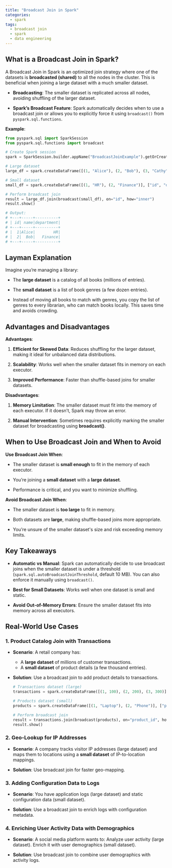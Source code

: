```yaml
---
title: "Broadcast Join in Spark"
categories:
  - spark
tags:
  - broadcast join
  - spark
  - data engineering
---
```

## What is a Broadcast Join in Spark?
A Broadcast Join in Spark is an optimized join strategy where one of the datasets is **broadcasted (shared)** to all the nodes in the cluster. This is beneficial when joining a large dataset with a much smaller dataset.

- **Broadcasting**: The smaller dataset is replicated across all nodes, avoiding shuffling of the larger dataset.

- **Spark’s Broadcast Feature**: Spark automatically decides when to use a broadcast join or allows you to explicitly force it using `broadcast()` from `pyspark.sql.functions`.

**Example**:
```python
from pyspark.sql import SparkSession
from pyspark.sql.functions import broadcast

# Create Spark session
spark = SparkSession.builder.appName("BroadcastJoinExample").getOrCreate()

# Large dataset
large_df = spark.createDataFrame([(1, "Alice"), (2, "Bob"), (3, "Cathy")], ["id", "name"])

# Small dataset
small_df = spark.createDataFrame([(1, "HR"), (2, "Finance")], ["id", "department"])

# Perform broadcast join
result = large_df.join(broadcast(small_df), on="id", how="inner")
result.show()

# Output:
# +---+-----+----------+
# | id| name|department|
# +---+-----+----------+
# |  1|Alice|        HR|
# |  2|  Bob|   Finance|
# +---+-----+----------+
```

## Layman Explanation
Imagine you’re managing a library:

- The **large dataset** is a catalog of all books (millions of entries).

- The **small dataset** is a list of book genres (a few dozen entries).

- Instead of moving all books to match with genres, you copy the list of genres to every librarian, who can match books locally. This saves time and avoids crowding.

## Advantages and Disadvantages
**Advantages**:
1. **Efficient for Skewed Data**: Reduces shuffling for the larger dataset, making it ideal for unbalanced data distributions.

2. **Scalability**: Works well when the smaller dataset fits in memory on each executor.

3. **Improved Performance**: Faster than shuffle-based joins for smaller datasets.

**Disadvantages**:
1. **Memory Limitation**: The smaller dataset must fit into the memory of each executor. If it doesn’t, Spark may throw an error.

2. **Manual Intervention**: Sometimes requires explicitly marking the smaller dataset for broadcasting using **broadcast()**.

## When to Use Broadcast Join and When to Avoid
**Use Broadcast Join When**:
- The smaller dataset is **small enough** to fit in the memory of each executor.

- You’re joining a **small dataset** with a **large dataset**.

- Performance is critical, and you want to minimize shuffling.

**Avoid Broadcast Join When**:
- The smaller dataset is **too large** to fit in memory.

- Both datasets are **large**, making shuffle-based joins more appropriate.

- You’re unsure of the smaller dataset's size and risk exceeding memory limits.

## Key Takeaways
- **Automatic vs Manual**: Spark can automatically decide to use broadcast joins when the smaller dataset is under a threshold (`spark.sql.autoBroadcastJoinThreshold`, default 10 MB). You can also enforce it manually using `broadcast()`.

- **Best for Small Datasets**: Works well when one dataset is small and static.

- **Avoid Out-of-Memory Errors**: Ensure the smaller dataset fits into memory across all executors.

## Real-World Use Cases
### 1. Product Catalog Join with Transactions
- **Scenario**: A retail company has:
    - A **large dataset** of millions of customer transactions.
    - A **small dataset** of product details (a few thousand entries).

- **Solution**: Use a broadcast join to add product details to transactions.
    ```python
    # Transactions dataset (large)
    transactions = spark.createDataFrame([(1, 100), (2, 200), (3, 300)], ["product_id", "amount"])

    # Products dataset (small)
    products = spark.createDataFrame([(1, "Laptop"), (2, "Phone")], ["product_id", "product_name"])

    # Perform broadcast join
    result = transactions.join(broadcast(products), on="product_id", how="left")
    result.show()
    ```

### 2. Geo-Lookup for IP Addresses
- **Scenario**: A company tracks visitor IP addresses (large dataset) and maps them to locations using a **small dataset** of IP-to-location mappings.

- **Solution**: Use broadcast join for faster geo-mapping.

### 3. Adding Configuration Data to Logs
- **Scenario**: You have application logs (large dataset) and static configuration data (small dataset).

- **Solution**: Use a broadcast join to enrich logs with configuration metadata.

### 4. Enriching User Activity Data with Demographics
- **Scenario**: A social media platform wants to:
Analyze user activity (large dataset).
Enrich it with user demographics (small dataset).

- **Solution**: Use broadcast join to combine user demographics with activity logs.